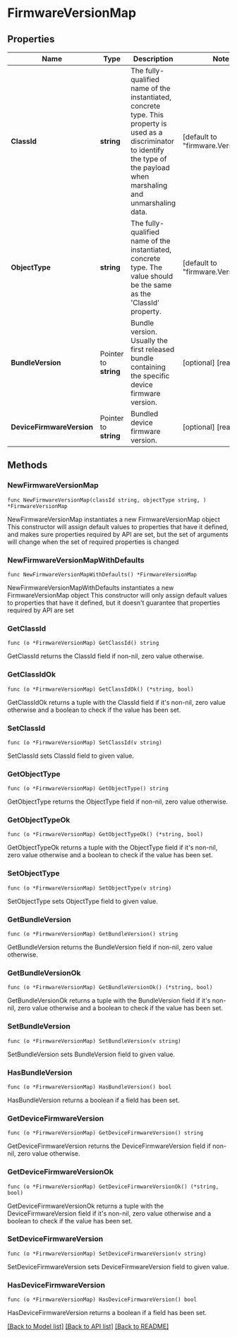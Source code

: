 # FirmwareVersionMap

## Properties

Name | Type | Description | Notes
------------ | ------------- | ------------- | -------------
**ClassId** | **string** | The fully-qualified name of the instantiated, concrete type. This property is used as a discriminator to identify the type of the payload when marshaling and unmarshaling data. | [default to "firmware.VersionMap"]
**ObjectType** | **string** | The fully-qualified name of the instantiated, concrete type. The value should be the same as the &#39;ClassId&#39; property. | [default to "firmware.VersionMap"]
**BundleVersion** | Pointer to **string** | Bundle version. Usually the first released bundle containing the specific device firmware version. | [optional] [readonly] 
**DeviceFirmwareVersion** | Pointer to **string** | Bundled device firmware version. | [optional] [readonly] 

## Methods

### NewFirmwareVersionMap

`func NewFirmwareVersionMap(classId string, objectType string, ) *FirmwareVersionMap`

NewFirmwareVersionMap instantiates a new FirmwareVersionMap object
This constructor will assign default values to properties that have it defined,
and makes sure properties required by API are set, but the set of arguments
will change when the set of required properties is changed

### NewFirmwareVersionMapWithDefaults

`func NewFirmwareVersionMapWithDefaults() *FirmwareVersionMap`

NewFirmwareVersionMapWithDefaults instantiates a new FirmwareVersionMap object
This constructor will only assign default values to properties that have it defined,
but it doesn't guarantee that properties required by API are set

### GetClassId

`func (o *FirmwareVersionMap) GetClassId() string`

GetClassId returns the ClassId field if non-nil, zero value otherwise.

### GetClassIdOk

`func (o *FirmwareVersionMap) GetClassIdOk() (*string, bool)`

GetClassIdOk returns a tuple with the ClassId field if it's non-nil, zero value otherwise
and a boolean to check if the value has been set.

### SetClassId

`func (o *FirmwareVersionMap) SetClassId(v string)`

SetClassId sets ClassId field to given value.


### GetObjectType

`func (o *FirmwareVersionMap) GetObjectType() string`

GetObjectType returns the ObjectType field if non-nil, zero value otherwise.

### GetObjectTypeOk

`func (o *FirmwareVersionMap) GetObjectTypeOk() (*string, bool)`

GetObjectTypeOk returns a tuple with the ObjectType field if it's non-nil, zero value otherwise
and a boolean to check if the value has been set.

### SetObjectType

`func (o *FirmwareVersionMap) SetObjectType(v string)`

SetObjectType sets ObjectType field to given value.


### GetBundleVersion

`func (o *FirmwareVersionMap) GetBundleVersion() string`

GetBundleVersion returns the BundleVersion field if non-nil, zero value otherwise.

### GetBundleVersionOk

`func (o *FirmwareVersionMap) GetBundleVersionOk() (*string, bool)`

GetBundleVersionOk returns a tuple with the BundleVersion field if it's non-nil, zero value otherwise
and a boolean to check if the value has been set.

### SetBundleVersion

`func (o *FirmwareVersionMap) SetBundleVersion(v string)`

SetBundleVersion sets BundleVersion field to given value.

### HasBundleVersion

`func (o *FirmwareVersionMap) HasBundleVersion() bool`

HasBundleVersion returns a boolean if a field has been set.

### GetDeviceFirmwareVersion

`func (o *FirmwareVersionMap) GetDeviceFirmwareVersion() string`

GetDeviceFirmwareVersion returns the DeviceFirmwareVersion field if non-nil, zero value otherwise.

### GetDeviceFirmwareVersionOk

`func (o *FirmwareVersionMap) GetDeviceFirmwareVersionOk() (*string, bool)`

GetDeviceFirmwareVersionOk returns a tuple with the DeviceFirmwareVersion field if it's non-nil, zero value otherwise
and a boolean to check if the value has been set.

### SetDeviceFirmwareVersion

`func (o *FirmwareVersionMap) SetDeviceFirmwareVersion(v string)`

SetDeviceFirmwareVersion sets DeviceFirmwareVersion field to given value.

### HasDeviceFirmwareVersion

`func (o *FirmwareVersionMap) HasDeviceFirmwareVersion() bool`

HasDeviceFirmwareVersion returns a boolean if a field has been set.


[[Back to Model list]](../README.md#documentation-for-models) [[Back to API list]](../README.md#documentation-for-api-endpoints) [[Back to README]](../README.md)


